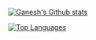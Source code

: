 [![Ganesh's Github stats](https://github-readme-stats.vercel.app/api?username=gangadharashettypj&show_icons=true)](https://github.com/gangadharashettypj)


[![Top Languages](https://github-readme-stats.vercel.app/api/top-langs/?username=gangadharashettypj&langs_count=10&layout=compact&hide=html,css)](https://github.com/gangadharashettypj)
